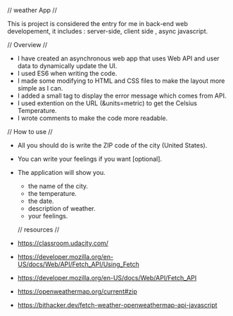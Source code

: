 // weather App //

  This is project is considered the entry for me in back-end web developement, it includes : server-side, client side , async javascript.

 
 // Overview // 

* I have created an asynchronous web app that uses Web API and user data to dynamically update the UI. 
* I used ES6 when writing the code.
* I made some modifying to HTML and CSS files to make the layout more simple as I can.
* I added a small tag to display the error message which comes from API.
* I used extention on the URL (&units=metric) to get the Celsius Temperature.
* I wrote comments to make the code more readable.

 // How to use // 

* All you should do is write the ZIP code of the city (United States).
* You can write your feelings if you want [optional].
* The application will show you.
  - the name of the city. 
  - the temperature.
  - the date.
  - description of weather.
  - your feelings.

  // resources // 

* https://classroom.udacity.com/
* https://developer.mozilla.org/en-US/docs/Web/API/Fetch_API/Using_Fetch
* https://developer.mozilla.org/en-US/docs/Web/API/Fetch_API
* https://openweathermap.org/current#zip
* https://bithacker.dev/fetch-weather-openweathermap-api-javascript